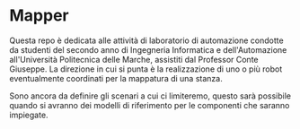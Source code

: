 # Mapper
Questa repo è dedicata alle attività di laboratorio di automazione condotte da studenti del secondo anno di Ingegneria Informatica
e dell'Automazione all'Università Politecnica delle Marche, assistiti dal Professor Conte Giuseppe.
La direzione in cui si punta è la realizzazione di uno o più robot eventualmente coordinati per la mappatura di una stanza.

Sono ancora da definire gli scenari a cui ci limiteremo, questo sarà possibile quando si avranno dei modelli di riferimento per le 
componenti che saranno impiegate.
